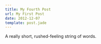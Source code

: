 ```yaml
---
title: My Fourth Post
url: My First Post
date: 2012-12-07
template: post.jade
---
```


A really short, rushed-feeling string of words.
